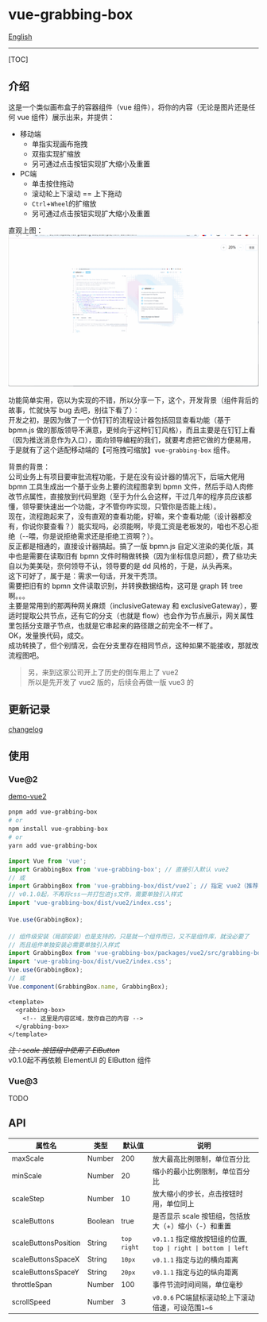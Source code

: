 # vue-grabbing-box

[English](README.md)

---

[TOC]

## 介绍

这是一个类似画布盒子的容器组件（vue 组件），将你的内容（无论是图片还是任何 vue 组件）展示出来，并提供：

- 移动端
  - 单指实现画布拖拽
  - 双指实现扩缩放
  - 另可通过点击按钮实现扩大缩小及重置
- PC端
  - 单击按住拖动
  - 滚动轮上下滚动 == 上下拖动
  - `Ctrl`+`Wheel`的扩缩放
  - 另可通过点击按钮实现扩大缩小及重置

直观上图：
![](docs/images/vue2-demo-captture.gif)

功能简单实用，窃以为实现的不错，所以分享一下，这个，开发背景（组件背后的故事，忙就快写 bug 去吧，别往下看了）：  
开发之初，是因为做了一个仿钉钉的流程设计器包括回显查看功能（基于 bpmn.js 做的那版领导不满意，更倾向于这种钉钉风格），而且主要是在钉钉上看（因为推送消息作为入口），面向领导编程的我们，就要考虑把它做的方便易用，于是就有了这个适配移动端的【可拖拽可缩放】`vue-grabbing-box` 组件。

背景的背景：  
公司业务上有项目要审批流程功能，于是在没有设计器的情况下，后端大佬用 bpmn 工具生成出一个基于业务上要的流程图拿到 bpmn 文件，然后手动人肉修改节点属性，直接放到代码里跑（至于为什么会这样，干过几年的程序员应该都懂，领导要快速出一个功能，才不管你咋实现，只管你是否能上线）。  
现在，流程跑起来了，没有直观的查看功能，好嘛，来个查看功能（设计器都没有，你说你要查看？）能实现吗，必须能啊，毕竟工资是老板发的，咱也不忍心拒绝（--喂，你是说拒绝需求还是拒绝工资啊？）。  
反正都是相通的，直接设计器搞起。搞了一版 bpmn.js 自定义渲染的美化版，其中也是需要在读取旧有 bpmn 文件时稍做转换（因为坐标信息问题），费了些功夫自以为美美哒，奈何领导不认，领导要的是 dd 风格的，于是，从头再来。  
这下可好了，属于是：需求一句话，开发干秃顶。  
需要把旧有的 bpmn 文件读取识别，并转换数据结构，这可是 graph 转 tree 啊。。。  
主要是常用到的那两种网关麻烦（inclusiveGateway 和 exclusiveGateway），要适时提取公共节点，还有它的分支（也就是 flow）也会作为节点展示，网关属性里包括分支跟子节点，也就是它串起来的路径跟之前完全不一样了。  
OK，发量换代码，成交。  
成功转换了，但个别情况，会在分支里存在相同节点，这种如果不能接收，那就改流程图吧。

> 另，来到这家公司开上了历史的倒车用上了 vue2  
> 所以是先开发了 vue2 版的，后续会再做一版 vue3 的

## 更新记录

[changelog](./CHANGELOG.md)

## 使用

### Vue@2

[demo-vue2](./example/demo-vue2/)

```bash
pnpm add vue-grabbing-box
# or
npm install vue-grabbing-box
# or
yarn add vue-grabbing-box
```

```js
import Vue from 'vue';
import GrabbingBox from 'vue-grabbing-box'; // 直接引入默认 vue2
// 或
import GrabbingBox from 'vue-grabbing-box/dist/vue2`; // 指定 vue2（推荐）
// v0.1.0起，不再将css一并打包进js文件，需要单独引入样式
import 'vue-grabbing-box/dist/vue2/index.css';

Vue.use(GrabbingBox);

// 组件级安装（局部安装）也是支持的，只是就一个组件而已，又不是组件库，就没必要了
// 而且组件单独安装必需要单独引入样式
import GrabbingBox from 'vue-grabbing-box/packages/vue2/src/grabbing-box';
import 'vue-grabbing-box/dist/vue2/index.css';
Vue.use(GrabbingBox);
// 或
Vue.component(GrabbingBox.name, GrabbingBox);
```

```vue
<template>
  <grabbing-box>
    <!-- 这里是内容区域，放你自己的内容 -->
  </grabbing-box>
</template>
```

~~*注：scale 按钮组中使用了 ElButton*~~  
v0.1.0起不再依赖 ElementUI 的 ElButton 组件

### Vue@3

TODO

## API

|属性名|类型|默认值|说明|
|--|--|--|--|
|maxScale|Number|200|放大最高比例限制，单位百分比|
|minScale|Number|20|缩小的最小比例限制，单位百分比|
|scaleStep|Number|10|放大缩小的步长，点击按钮时用，单位同上|
|scaleButtons|Boolean|true|是否显示 scale 按钮组，包括放大（+）缩小（-）和重置|
|scaleButtonsPosition|String|`top right`|`v0.1.1` 指定缩放按钮组的位置, `top \| right \| bottom \| left`|
|scaleButtonsSpaceX|String|`10px`|`v0.1.1` 指定与边的横向距离|
|scaleButtonsSpaceY|String|`20px`|`v0.1.1` 指定与边的纵向距离|
|throttleSpan|Number|100|事件节流时间间隔，单位毫秒|
|scrollSpeed|Number|3|`v0.0.6` PC端鼠标滚动轮上下滚动倍速，可设范围`1`~`6`|
